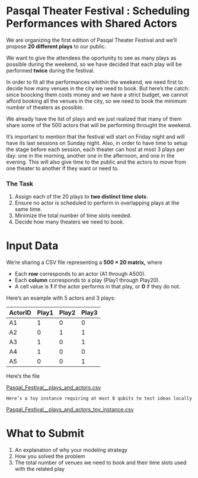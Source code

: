 # Pasqal Theater Festival : Scheduling  Performances with Shared Actors

We are organizing the first edition of Pasqal Theater Festival and we’ll propose **20 different plays** to our public. 

We want to give the attendees the oportunity to see as many plays as possible during the weekend, so we have decided that each play will be performed **twice** during the festival. 

In order to fit all the performances whithin the weekend, we need first to decide how many venues in the city we need to book. But here’s the catch: since boocking them costs money and we have a strict budget, we cannot afford booking all the venues in the city, so we need to book the minimum number of theaters as possible. 

We already have the list of plays and we just realized that many of them share some of the 500 actors that will be performing throught the weekend.

It’s important to mention that the festival will start on Friday night and will have its last sessions on Sunday night. Also, in order to have time to setup the stage before each session, each theater can host at most 3 plays per day: one in the morning, another one in the afternoon, and one in the evening. This will also give time to the public and the actors to move from one theater to another if they want or need to.

### The Task

1. Assign each of the 20 plays to **two distinct time slots**.
2. Ensure no actor is scheduled to perform in overlapping plays at the same time.
3. Minimize the total number of time slots needed.
4. Decide how many theaters we need to book.

# Input Data

We’re sharing a CSV file representing a **500 × 20 matrix,** where

- Each **row** corresponds to an actor (A1 through A500).
- Each **column** corresponds to a play (Play1 through Play20).
- A cell value is **1** if the actor performs in that play, or **0** if they do not.

Here’s an example with 5 actors and 3 plays:

| ActorID | Play1 | Play2 | Play3 |
| --- | --- | --- | --- |
| A1 | 1 | 0 | 0 |
| A2 | 0 | 1 | 1 |
| A3 | 1 | 0 | 1 |
| A4 | 1 | 0 | 0 |
| A5 | 0 | 0 | 1 |

Here’s the file

[Pasqal_Festival__plays_and_actors.csv](Pasqal_Festival__plays_and_actors.csv)

`Here’s a toy instance requiring at most 8 qubits to test ideas locally`

[Pasqal_Festival__plays_and_actors_toy_instance.csv](Pasqal_Festival__plays_and_actors_toy_instance.csv)

# What to Submit

1. An explanation of why your modeling strategy
2. How you solved the problem
3. The total number of venues we need to book and their time slots used with the related play

